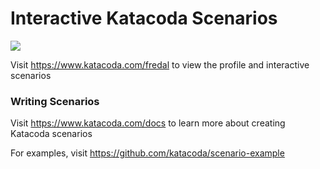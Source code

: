 # Interactive Katacoda Scenarios

[![](http://shields.katacoda.com/katacoda/fredal/count.svg)](https://www.katacoda.com/fredal "Get your profile on Katacoda.com")

Visit https://www.katacoda.com/fredal to view the profile and interactive scenarios

### Writing Scenarios
Visit https://www.katacoda.com/docs to learn more about creating Katacoda scenarios

For examples, visit https://github.com/katacoda/scenario-example
